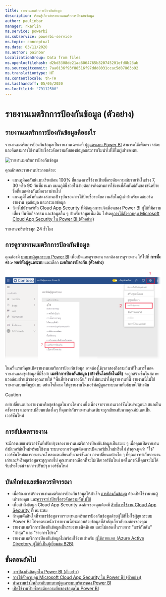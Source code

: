 ```yaml
---
title: รายงานเมตริกการป้องกันข้อมูล
description: เรียนรู้เกี่ยวกับรายงานเมตริกการป้องกันข้อมูล
author: paulinbar
manager: rkarlin
ms.service: powerbi
ms.subservice: powerbi-service
ms.topic: conceptual
ms.date: 03/11/2020
ms.author: painbar
LocalizationGroup: Data from files
ms.openlocfilehash: d2bd3308de21aa6064765b820745201efd8b23ab
ms.sourcegitcommit: 7aa0136f93f88516f97ddd8031ccac5d07863b92
ms.translationtype: HT
ms.contentlocale: th-TH
ms.lasthandoff: 05/05/2020
ms.locfileid: "79112500"
---
```

# <a name="data-protection-metrics-report-preview"></a>รายงานเมตริกการป้องกันข้อมูล (ตัวอย่าง)

## <a name="what-is-the-data-protection-metrics-report"></a>รายงานเมตริกการป้องกันข้อมูลคืออะไร
รายงานเมตริกการป้องกันข้อมูลเป็นรายงานเฉพาะที่ [ผู้ดูแลระบบ Power BI](../service-admin-role.md) สามารถใช้เพื่อตรวจสอบและติดตามการใช้งานป้ายชื่อระดับความลับของข้อมูลและการเริ่มนำไปใช้ในผู้เช่าของตน

![รายงานเมตริกการป้องกันข้อมูล](./media/service-security-data-protection-metrics-report/protection-metrics-seven-days-1.png)
 
คุณลักษณะรายงานประกอบด้วย:
* แผนภูมิคอลัมน์แบบเรียงซ้อน 100% ที่แสดงการใช้งานป้ายชื่อระดับความลับรายวันในช่วง 7, 30 หรือ 90 วันที่ผ่านมา แผนภูมินี้ช่วยให้ง่ายต่อการติดตามการใช้งานที่สัมพันธ์กันของชนิดป้ายชื่อที่แตกต่างกันเมื่อเวลาผ่านไป
* แผนภูมิโดนัทที่แสดงสถานะปัจจุบันของการใช้ป้ายชื่อระดับความลับในผู้เช่าสำหรับแดชบอร์ด รายงาน ชุดข้อมูล และกระแสข้อมูล
* ลิงก์ไปยังพอร์ทัล Cloud App Security ที่มีข้อมูลการแจ้งเตือนของ Power BI ผู้ใช้ที่มีความเสี่ยง บันทึกกิจกรรม และข้อมูลอื่น ๆ สำหรับข้อมูลเพิ่มเติม โปรดดู[การใช้ตัวควบคุม Microsoft Cloud App Security ใน Power BI (ตัวอย่าง)](./service-security-using-microsoft-cloud-app-security-controls.md)

รายงานจะรีเฟรชทุก 24 ชั่วโมง

## <a name="viewing-the-data-protection-metrics-report"></a>การดูรายงานเมตริกการป้องกันข้อมูล

คุณต้องมี [บทบาทผู้ดูแลระบบ Power BI](../service-admin-role.md) เพื่อเปิดและดูรายงาน
หากต้องการดูรายงาน ให้ไปที่ **การตั้งค่า > พอร์ทัลผู้ดูแลระบบ** และเลือก **เมตริกการป้องกัน (ตัวอย่าง)**

![พอร์ทัลผู้ดูแลระบบเมตริกการป้องกัน](./media/service-security-data-protection-metrics-report/protection-metrics-admin-portal.png)
 
 
ในครั้งแรกที่คุณเปิดรายงานเมตริกการป้องกันข้อมูล อาจต้องใช้เวลาสองถึงสามวินาทีในการโหลด รายงานและชุดข้อมูลที่มีชื่อว่า **เมตริกการป้องกันข้อมูล (สร้างขึ้นโดยอัตโนมัติ)** จะถูกสร้างขึ้นในสภาพแวดล้อมส่วนตัวของคุณภายใต้ "พื้นที่ทำงานของฉัน" เราไม่แนะนำให้ดูรายงานที่นี่ รายงานนี้ไม่ใช่รายงานแบบเต็มรูปแบบ อย่างไรก็ตาม ให้ดูรายงานในพอร์ทัลผู้ดูแลระบบตามที่อธิบายไว้ข้างต้น

> [!CAUTION]
> อย่าเปลี่ยนแปลงรายงานหรือชุดข้อมูลในทางใดทางหนึ่งเนื่องจากรายงานเวอร์ชันใหม่จะถูกนำเสนอเป็นครั้งคราว และการเปลี่ยนแปลงใดๆ ที่คุณทำกับรายงานต้นฉบับจะถูกเขียนทับหากคุณอัปเดตเป็นเวอร์ชันใหม่

## <a name="report-updates"></a>การอัปเดตรายงาน

จะมีการเผยแพร่เวอร์ชันที่ปรับปรุงของรายงานเมตริกการป้องกันข้อมูลเป็นระยะ ๆ เมื่อคุณเปิดรายงานถ้ามีเวอร์ชันใหม่พร้อมใช้งาน ระบบจะถามว่าคุณต้องการเปิดเวอร์ชันใหม่หรือไม่ ถ้าคุณพูดว่า "ใช่" เวอร์ชันใหม่ของรายงานจะโหลดและเขียนทับเวอร์ชันเก่า การเปลี่ยนแปลงใด ๆ ที่คุณอาจทำกับรายงานเก่าและ/หรือชุดข้อมูลจะสูญหายไป คุณสามารถเลือกที่จะไม่เปิดเวอร์ชันใหม่ แต่ในกรณีนี้คุณจะไม่ได้รับประโยชน์จากการปรับปรุงเวอร์ชันใหม่ 
## <a name="notes-and-considerations"></a>บันทึกย่อและข้อควรพิจารณา
* เมื่อต้องการสร้างรายงานเมตริกการป้องกันข้อมูลให้สำเร็จ [การป้องกันข้อมูล](./service-security-enable-data-sensitivity-labels.md) ต้องเปิดใช้งานบนผู้เช่าของคุณ และ[ควรจะนำป้ายชื่อระดับความลับไปใช้](../designer/service-security-apply-data-sensitivity-labels.md) 
* เพื่อเข้าถึงข้อมูล Cloud App Security องค์กรของคุณต้องมี [สิทธิ์การใช้งาน Cloud App Security](https://docs.microsoft.com/power-bi/admin/service-security-using-microsoft-cloud-app-security-controls#microsoft-cloud-app-security-licensing) ที่เหมาะสม
* ถ้าคุณตัดสินใจที่จะแชร์ข้อมูลจากรายงานเมตริกการป้องกันข้อมูลด้วยผู้ใช้ที่ไม่ใช่ผู้ดูแลระบบ Power BI โปรดตระหนักว่ารายงานนี้ประกอบด้วยข้อมูลที่สำคัญเกี่ยวกับองค์กรของคุณ
* รายงานเมตริกการป้องกันข้อมูลเป็นรายงานชนิดพิเศษ และไม่แสดงในรายการ "แชร์กับฉัน" "ล่าสุด" และ "รายการโปรด"
* รายงานเมตริกการป้องกันข้อมูลไม่พร้อมใช้งานสำหรับ [ผู้ใช้ภายนอก (Azure Active Directory ผู้ใช้ที่เป็นผู้เยี่ยมชม B2B)](../service-admin-azure-ad-b2b.md)
## <a name="next-steps"></a>ขั้นตอนถัดไป
* [การป้องกันข้อมูลใน Power BI (ตัวอย่าง)](./service-security-data-protection-overview.md)
* [การใช้ตัวควบคุม Microsoft Cloud App Security ใน Power BI (ตัวอย่าง)](./service-security-using-microsoft-cloud-app-security-controls.md)
* [ทำความเข้าใจเกี่ยวกับบทบาทผู้ดูแลระบบบริการของ Power BI](../service-admin-role.md)
* [เปิดใช้งานป้ายชื่อระดับความลับของข้อมูลใน Power BI](./service-security-enable-data-sensitivity-labels.md)